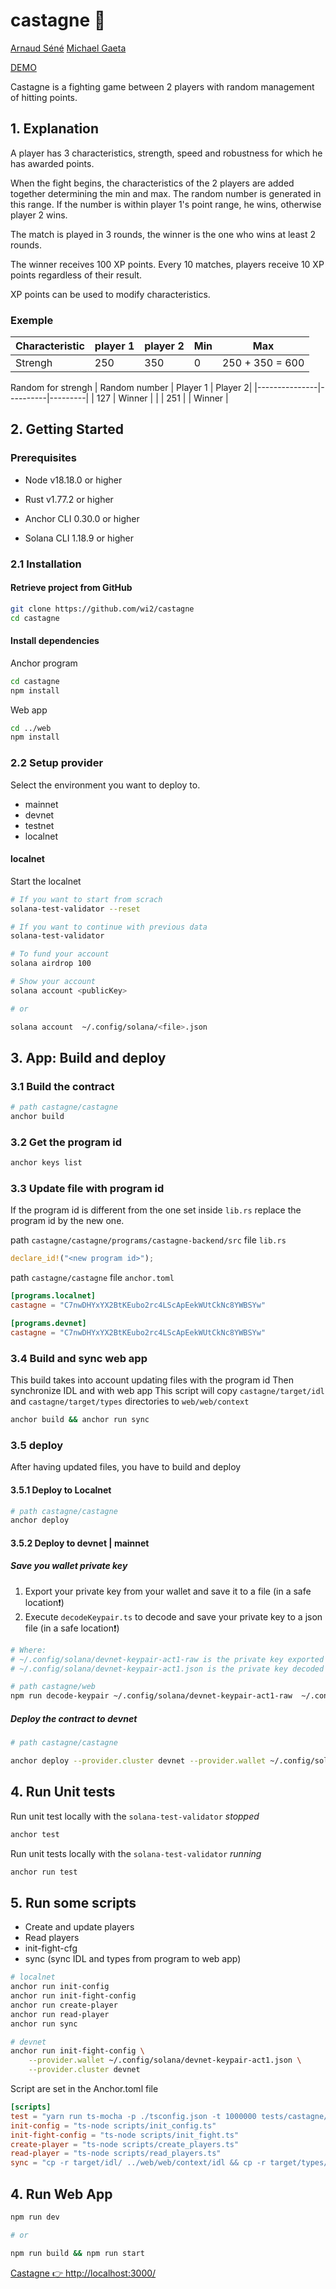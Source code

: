 # castagne 🥊

[Arnaud Séné](https://github.com/ArnaudSene)
[Michael Gaeta](https://github.com/wi2/)

[DEMO](https://castagne-sigma.vercel.app/)

Castagne is a fighting game between 2 players with random management of hitting points.

## 1. Explanation

A player has 3 characteristics, strength, speed and robustness for which he has awarded points.

When the fight begins, the characteristics of the 2 players are added together determining the min and max. The random number is generated in this range. If the number is within player 1's point range, he wins, otherwise player 2 wins.

The match is played in 3 rounds, the winner is the one who wins at least 2 rounds.

The winner receives 100 XP points.
Every 10 matches, players receive 10 XP points regardless of their result.

XP points can be used to modify characteristics.

### Exemple

| Characteristic | player 1 | player 2 | Min | Max             |
| -------------- | -------- | -------- | --- | --------------- |
| Strengh        | 250      | 350      | 0   | 250 + 350 = 600 |

Random for strengh
| Random number | Player 1 | Player 2|
|---------------|----------|---------|
| 127 | Winner | |
| 251 | | Winner |

## 2. Getting Started

### Prerequisites

- Node v18.18.0 or higher

- Rust v1.77.2 or higher
- Anchor CLI 0.30.0 or higher
- Solana CLI 1.18.9 or higher

### 2.1 Installation

#### Retrieve project from GitHub

```bash
git clone https://github.com/wi2/castagne
cd castagne
```

#### Install dependencies

Anchor program

```bash
cd castagne
npm install
```

Web app

```bash
cd ../web
npm install
```

### 2.2 Setup provider

Select the environment you want to deploy to.

- mainnet
- devnet
- testnet
- localnet

#### localnet

Start the localnet

```bash
# If you want to start from scrach
solana-test-validator --reset

# If you want to continue with previous data
solana-test-validator

# To fund your account
solana airdrop 100

# Show your account
solana account <publicKey>

# or

solana account  ~/.config/solana/<file>.json
```

## 3. App: Build and deploy

### 3.1 Build the contract

```bash
# path castagne/castagne
anchor build
```

### 3.2 Get the program id

```bash
anchor keys list
```

### 3.3 Update file with program id

If the program id is different from the one set inside `lib.rs` replace the program id by the new one.

path `castagne/castagne/programs/castagne-backend/src`
file `lib.rs`

```rust
declare_id!("<new program id>");
```

path `castagne/castagne`
file `anchor.toml`

```toml
[programs.localnet]
castagne = "C7nwDHYxYX2BtKEubo2rc4LScApEekWUtCkNc8YWBSYw"

[programs.devnet]
castagne = "C7nwDHYxYX2BtKEubo2rc4LScApEekWUtCkNc8YWBSYw"

```

### 3.4 Build and sync web app

This build takes into account updating files with the program id
Then synchronize IDL and with web app
This script will copy `castagne/target/idl` and `castagne/target/types` directories to `web/web/context`

```bash
anchor build && anchor run sync
```

### 3.5 deploy

After having updated files, you have to build and deploy

#### 3.5.1 Deploy to Localnet

```bash
# path castagne/castagne
anchor deploy
```

#### 3.5.2 Deploy to devnet | mainnet

##### Save you wallet private key

1. Export your private key from your wallet and save it to a file (in a safe location❗️)
2. Execute `decodeKeypair.ts` to decode and save your private key to a json file (in a safe location❗️)

```bash
# Where:
# ~/.config/solana/devnet-keypair-act1-raw is the private key exported from your wallet
# ~/.config/solana/devnet-keypair-act1.json is the private key decoded

# path castagne/web
npm run decode-keypair ~/.config/solana/devnet-keypair-act1-raw  ~/.config/solana/devnet-keypair-act1.json
```

##### Deploy the contract to devnet

```bash
# path castagne/castagne

anchor deploy --provider.cluster devnet --provider.wallet ~/.config/solana/devnet-keypair-act1.json
```

## 4. Run Unit tests

Run unit test locally with the `solana-test-validator` _stopped_

```bash
anchor test
```

Run unit tests locally with the `solana-test-validator` _running_

```bash
anchor run test
```

## 5. Run some scripts

- Create and update players
- Read players
- init-fight-cfg
- sync (sync IDL and types from program to web app)

```bash
# localnet
anchor run init-config
anchor run init-fight-config
anchor run create-player
anchor run read-player
anchor run sync

# devnet
anchor run init-fight-config \
    --provider.wallet ~/.config/solana/devnet-keypair-act1.json \
    --provider.cluster devnet

```

Script are set in the Anchor.toml file

```toml
[scripts]
test = "yarn run ts-mocha -p ./tsconfig.json -t 1000000 tests/castagne/*.ts"
init-config = "ts-node scripts/init_config.ts"
init-fight-config = "ts-node scripts/init_fight.ts"
create-player = "ts-node scripts/create_players.ts"
read-player = "ts-node scripts/read_players.ts"
sync = "cp -r target/idl/ ../web/web/context/idl && cp -r target/types/ ../web/web/context/types"
```

## 4. Run Web App

```bash
npm run dev

# or

npm run build && npm run start
```

[Castagne 👉 http://localhost:3000/ ](http://localhost:3000/)
